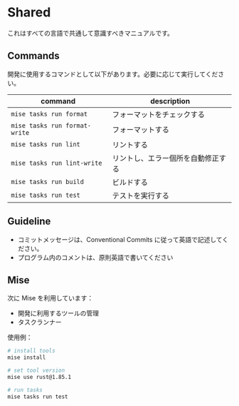# Shared

これはすべての言語で共通して意識すべきマニュアルです。

## Commands

開発に使用するコマンドとして以下があります。必要に応じて実行してください。

| command                       | description                        |
| ----------------------------- | ---------------------------------- |
| `mise tasks run format`       | フォーマットをチェックする         |
| `mise tasks run format-write` | フォーマットする                   |
| `mise tasks run lint`         | リントする                         |
| `mise tasks run lint-write`   | リントし、エラー個所を自動修正する |
| `mise tasks run build`        | ビルドする                         |
| `mise tasks run test`         | テストを実行する                   |

## Guideline

- コミットメッセージは、Conventional Commits に従って英語で記述してください。
- プログラム内のコメントは、原則英語で書いてください

## Mise

次に Mise を利用しています：

- 開発に利用するツールの管理
- タスクランナー

使用例：

```sh
# install tools
mise install

# set tool version
mise use rust@1.85.1

# run tasks
mise tasks run test
```
